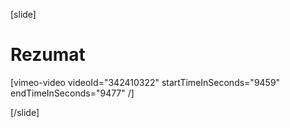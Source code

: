 [slide]
# Rezumat

[vimeo-video videoId="342410322" startTimeInSeconds="9459" endTimeInSeconds="9477" /]

[/slide]